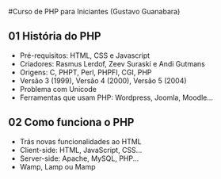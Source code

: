 #Curso de PHP para Iniciantes (Gustavo Guanabara)

## 01 História do PHP

- Pré-requisitos: HTML, CSS e Javascript
- Criadores: Rasmus Lerdof, Zeev Suraskí e Andi Gutmans
- Origens: C, PHPT, Perl, PHPFI, CGI, PHP
- Versão 3 (1999), Versão 4 (2000), Versão 5 (2004)
- Problema com Unicode
- Ferramentas que usam PHP: Wordpress, Joomla, Moodle... 

## 02 Como funciona o PHP

- Trás novas funcionalidades ao HTML
- Client-side: HTML, JavaScript, CSS...
- Server-side: Apache, MySQL, PHP...
- Wamp, Lamp ou Mamp
